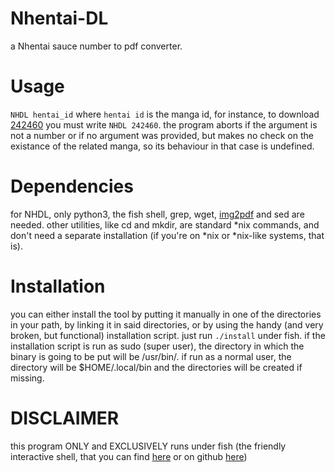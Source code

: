 # Nhentai-DL
a Nhentai sauce number to pdf converter.

# Usage  
`NHDL hentai_id` where `hentai id` is the manga id, for instance, to download [242460](https://www.nhentai.net/g/242460)
you must write `NHDL 242460`. the program aborts if the argument is not a number or if no argument was provided, 
but makes no check on the existance of the related manga, so its behaviour in that case is undefined. 

# Dependencies
for NHDL, only python3, the fish shell, grep, wget, [img2pdf](https://github.com/myollie/img2pdf) and sed are needed. other utilities, like cd and mkdir, are 
standard \*nix commands, and don't need a separate installation (if you're on \*nix or *nix-like systems, that is).

# Installation
you can either install the tool by putting it manually in one of the directories in your path, by linking it in said directories, or by using the handy (and very broken, but functional) installation script. just
run `./install` under fish.
if the installation script is run as sudo (super user), the directory in which the binary is going to be put will be /usr/bin/. if run as a normal user, the directory will be $HOME/.local/bin and the directories 
will be created if missing. 

# DISCLAIMER
this program ONLY and EXCLUSIVELY runs under fish (the friendly interactive shell, that you can find [here](https://fishshell.com/) or on github [here](https://github.com/fish-shell/fish-shell/)) 
